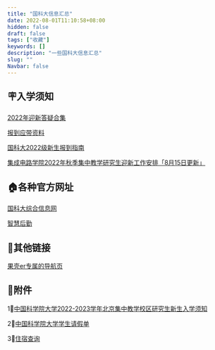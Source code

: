 ```yaml
---
title: "国科大信息汇总"
date: 2022-08-01T11:10:58+08:00
hidden: false
draft: false
tags: ["收藏"]
keywords: []
description: "一些国科大信息汇总"
slug: ""
Navbar: false
---
```


<!--more-->



## 🪧入学须知



[2022年迎新答疑合集](https://www.kdocs.cn/l/ct7zMYvQcIn8)

[报到应带资料](https://welcome.ucas.ac.cn/index.php/zh-cn/rxxz/fenlei/ziliao)

[国科大2022级新生报到指南](https://mp.weixin.qq.com/s/-TjdId1VfBaecQAmh-M9LQ)

[集成电路学院2022年秋季集中教学研究生迎新工作安排「8月15日更新」](迎新工作安排8_15.pdf)



## 🏠各种官方网址

[国科大综合信息网](http://onestop.ucas.edu.cn)

[智慧后勤](http://hqfw.ucas.edu.cn/login/login)





## 🔗其他链接

[果壳er专属的导航页](https://xydh.fun/ucas)



## 📎附件

1⃣️[中国科学院大学2022-2023学年北京集中教学校区研究生新生入学须知](入学须知.docx)

2⃣️[中国科学院大学学生请假单](中国科学院大学学生请假单.doc)

3⃣️[住宿查询](住宿查询.xlsx)

